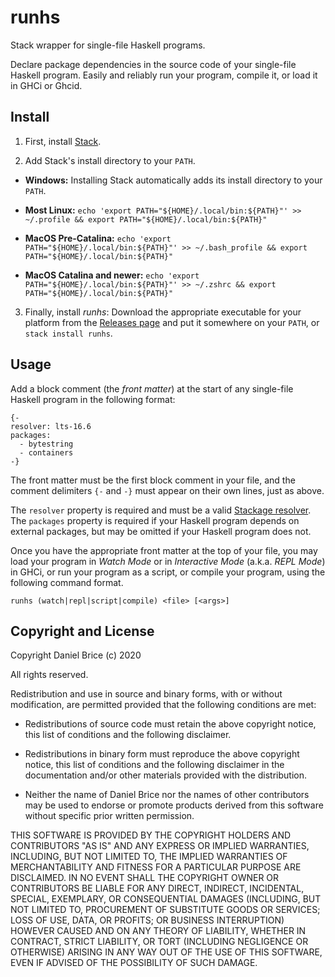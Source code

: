 # runhs

Stack wrapper for single-file Haskell programs.

Declare package dependencies in the source code of your single-file Haskell program. Easily and reliably run your program, compile it, or load it in GHCi or Ghcid.


## Install

1. First, install [Stack](https://haskellstack.org).

2. Add Stack's install directory to your `PATH`.

  * **Windows:** Installing Stack automatically adds its install directory to your `PATH`.

  * **Most Linux:** `echo 'export PATH="${HOME}/.local/bin:${PATH}"' >> ~/.profile && export PATH="${HOME}/.local/bin:${PATH}"`

  * **MacOS Pre-Catalina:** `echo 'export PATH="${HOME}/.local/bin:${PATH}"' >> ~/.bash_profile && export PATH="${HOME}/.local/bin:${PATH}"`

  * **MacOS Catalina and newer:** `echo 'export PATH="${HOME}/.local/bin:${PATH}"' >> ~/.zshrc && export PATH="${HOME}/.local/bin:${PATH}"`

3. Finally, install _runhs_: Download the appropriate executable for your platform from the [Releases page](https://github.com/friedbrice/runhs/releases/) and put it somewhere on your `PATH`, or `stack install runhs`.


## Usage

Add a block comment (the _front matter_) at the start of any single-file Haskell program in the following format:

```
{-
resolver: lts-16.6
packages:
  - bytestring
  - containers
-}
```

The front matter must be the first block comment in your file, and the comment delimiters `{-` and `-}` must appear on their own lines, just as above.

The `resolver` property is required and must be a valid [Stackage resolver](https://www.stackage.org/snapshots). The `packages` property is required if your Haskell program depends on external packages, but may be omitted if your Haskell program does not.

Once you have the appropriate front matter at the top of your file, you may load your program in _Watch Mode_ or in _Interactive Mode_ (a.k.a. _REPL Mode_) in GHCi, or run your program as a script, or compile your program, using the following command format.

```
runhs (watch|repl|script|compile) <file> [<args>]
```


## Copyright and License

Copyright Daniel Brice (c) 2020

All rights reserved.

Redistribution and use in source and binary forms, with or without modification, are permitted provided that the following conditions are met:

  * Redistributions of source code must retain the above copyright notice, this list of conditions and the following disclaimer.

  * Redistributions in binary form must reproduce the above copyright notice, this list of conditions and the following disclaimer in the documentation and/or other materials provided with the distribution.

  * Neither the name of Daniel Brice nor the names of other contributors may be used to endorse or promote products derived from this software without specific prior written permission.

THIS SOFTWARE IS PROVIDED BY THE COPYRIGHT HOLDERS AND CONTRIBUTORS "AS IS" AND ANY EXPRESS OR IMPLIED WARRANTIES, INCLUDING, BUT NOT LIMITED TO, THE IMPLIED WARRANTIES OF MERCHANTABILITY AND FITNESS FOR A PARTICULAR PURPOSE ARE DISCLAIMED. IN NO EVENT SHALL THE COPYRIGHT OWNER OR CONTRIBUTORS BE LIABLE FOR ANY DIRECT, INDIRECT, INCIDENTAL, SPECIAL, EXEMPLARY, OR CONSEQUENTIAL DAMAGES (INCLUDING, BUT NOT LIMITED TO, PROCUREMENT OF SUBSTITUTE GOODS OR SERVICES; LOSS OF USE, DATA, OR PROFITS; OR BUSINESS INTERRUPTION) HOWEVER CAUSED AND ON ANY THEORY OF LIABILITY, WHETHER IN CONTRACT, STRICT LIABILITY, OR TORT (INCLUDING NEGLIGENCE OR OTHERWISE) ARISING IN ANY WAY OUT OF THE USE OF THIS SOFTWARE, EVEN IF ADVISED OF THE POSSIBILITY OF SUCH DAMAGE.
